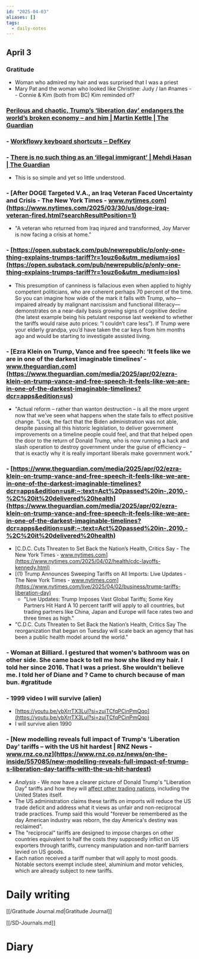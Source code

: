 ```yaml
---
id: "2025-04-03"
aliases: []
tags:
  - daily-notes
---
```

## April 3

### Gratitude
- Woman who admired my hair and was surprised that I was a priest
- Mary Pat and the woman who looked like Christine: Judy / Ian #names -- Connie & Kim (both from BC) Kim reminded of?

### [Perilous and chaotic, Trump’s ‘liberation day’ endangers the world’s broken economy – and him | Martin Kettle | The Guardian](https://www.theguardian.com/commentisfree/2025/apr/02/perilous-chaotic-donald-trump-liberation-day-fix-world-broken-economy)
### - [Workflowy keyboard shortcuts ‒ DefKey](https://defkey.com/workflowy-shortcuts)
### - [There is no such thing as an ‘illegal immigrant’ | Mehdi Hasan | The Guardian](https://www.theguardian.com/commentisfree/2025/apr/02/undocumented-people-no-such-thing-as-illegal-immigrant)
- This is so simple and yet so little understood.

### - [After DOGE Targeted V.A., an Iraq Veteran Faced Uncertainty and Crisis - The New York Times - www.nytimes.com](https://www.nytimes.com/2025/03/30/us/doge-iraq-veteran-fired.html?searchResultPosition=1)
- "A veteran who returned from Iraq injured and transformed, Joy Marver is now facing a crisis at home."

### - [https://open.substack.com/pub/newrepublic/p/only-one-thing-explains-trumps-tariff?r=1ouz6o&utm_medium=ios](https://open.substack.com/pub/newrepublic/p/only-one-thing-explains-trumps-tariff?r=1ouz6o&utm_medium=ios)
- This presumption of canniness is fallacious even when applied to highly competent politicians, who are coherent perhaps 70 percent of the time. So you can imagine how wide of the mark it falls with Trump, who—impaired already by malignant narcissism and functional illiteracy—demonstrates on a near-daily basis growing signs of cognitive decline (the latest example being his petulant response last weekend to whether the tariffs would raise auto prices: “I couldn’t care less”). If Trump were your elderly grandpa, you’d have taken the car keys from him months ago and would be starting to investigate assisted living.

### - [Ezra Klein on Trump, Vance and free speech: ‘It feels like we are in one of the darkest imaginable timelines’ - www.theguardian.com](https://www.theguardian.com/media/2025/apr/02/ezra-klein-on-trump-vance-and-free-speech-it-feels-like-we-are-in-one-of-the-darkest-imaginable-timelines?dcr=apps&edition=us)
- "Actual reform – rather than wanton destruction – is all the more urgent now that we’ve seen what happens when the state fails to effect positive change. “Look, the fact that the Biden administration was not able, despite passing all this historic legislation, to deliver government improvements on a timeline people could feel, and that that helped open the door to the return of Donald Trump, who is now running a hack and slash operation to destroy government under the guise of efficiency – that is exactly why it is really important liberals make government work."

### - [https://www.theguardian.com/media/2025/apr/02/ezra-klein-on-trump-vance-and-free-speech-it-feels-like-we-are-in-one-of-the-darkest-imaginable-timelines?dcr=apps&edition=us#:~:text=Act%20passed%20in-,2010,-%2C%20it%20delivered%20health](https://www.theguardian.com/media/2025/apr/02/ezra-klein-on-trump-vance-and-free-speech-it-feels-like-we-are-in-one-of-the-darkest-imaginable-timelines?dcr=apps&edition=us#:~:text=Act%20passed%20in-,2010,-%2C%20it%20delivered%20health)
- [C.D.C. Cuts Threaten to Set Back the Nation’s Health, Critics Say - The New York Times - www.nytimes.com](https://www.nytimes.com/2025/04/02/health/cdc-layoffs-kennedy.html)
- [(1) Trump Announces Sweeping Tariffs on All Imports: Live Updates - The New York Times - www.nytimes.com](https://www.nytimes.com/live/2025/04/02/business/trump-tariffs-liberation-day)
  - "Live Updates: Trump Imposes Vast Global Tariffs; Some Key Partners Hit Hard
A 10 percent tariff will apply to all countries, but trading partners like China, Japan and Europe will face rates two and three times as high."
- "C.D.C. Cuts Threaten to Set Back the Nation’s Health, Critics Say
The reorganization that began on Tuesday will scale back an agency that has been a public health model around the world."

### - Woman at Billiard. I gestured that women's bathroom was on other side. She came back to tell me how she liked my hair. I told her since 2016. That I was a priest. She wouldn't believe me. I told her of Diane and ? Came to church because of man bun. #gratitude

### - 1999 video I will survive (alien)
- [https://youtu.be/ybXrrTX3LuI?si=zujTCfqPCinPmQqo](https://youtu.be/ybXrrTX3LuI?si=zujTCfqPCinPmQqo)
- I will survive alien  1990

### - [New modelling reveals full impact of Trump's 'Liberation Day' tariffs – with the US hit hardest | RNZ News - www.rnz.co.nz](https://www.rnz.co.nz/news/on-the-inside/557085/new-modelling-reveals-full-impact-of-trump-s-liberation-day-tariffs-with-the-us-hit-hardest)
- *Analysis* - We now have a clearer picture of Donald Trump's "Liberation Day" tariffs and how they will [affect other trading nations](https://www.theguardian.com/politics/2025/apr/02/trump-hits-uk-with-10-tariffs-as-he-ignites-global-trade-war), including the United States itself.
- The US administration claims these tariffs on imports will reduce the US trade deficit and address what it views as unfair and non-reciprocal trade practices. Trump said this would "forever be remembered as the day American industry was reborn, the day America's destiny was reclaimed".
- The "reciprocal" tariffs are designed to impose charges on other countries equivalent to half the costs they supposedly inflict on US exporters through tariffs, currency manipulation and non-tariff barriers levied on US goods.
- Each nation received a tariff number that will apply to most goods. Notable sectors exempt include steel, aluminium and motor vehicles, which are already subject to new tariffs.


# Daily writing

[[/Gratitude Journal.md|Gratitude Journal]]

[[/SD-Journals.md]]

# Diary
